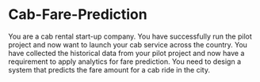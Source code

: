 # Cab-Fare-Prediction
You are a cab rental start-up company. You have successfully run the pilot project and now want to launch your cab service across the country. You have collected the historical data from your pilot project and now have a requirement to apply analytics for fare prediction. You need to design a system that predicts the fare amount for a cab ride in the city.
